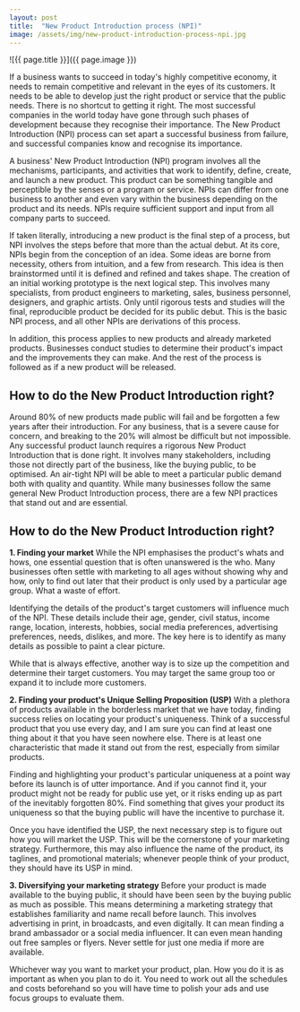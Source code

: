 ```yaml
---
layout: post
title:  "New Product Introduction process (NPI)"
image: /assets/img/new-product-introduction-process-npi.jpg
---
```


![{{ page.title }}]({{ page.image }})

If a business wants to succeed in today's highly competitive economy, it needs to remain competitive and relevant in the eyes of its customers. It needs to be able to develop just the right product or service that the public needs. There is no shortcut to getting it right. The most successful companies in the world today have gone through such phases of development because they recognise their importance. The New Product Introduction (NPI) process can set apart a successful business from failure, and successful companies know and recognise its importance.

A business' New Product Introduction (NPI) program involves all the mechanisms, participants, and activities that work to identify, define, create, and launch a new product. This product can be something tangible and perceptible by the senses or a program or service. NPIs can differ from one business to another and even vary within the business depending on the product and its needs. NPIs require sufficient support and input from all company parts to succeed.

If taken literally, introducing a new product is the final step of a process, but NPI involves the steps before that more than the actual debut. At its core, NPIs begin from the conception of an idea. Some ideas are borne from necessity, others from intuition, and a few from research. This idea is then brainstormed until it is defined and refined and takes shape. The creation of an initial working prototype is the next logical step. This involves many specialists, from product engineers to marketing, sales, business personnel, designers, and graphic artists. Only until rigorous tests and studies will the final, reproducible product be decided for its public debut. This is the basic NPI process, and all other NPIs are derivations of this process.

In addition, this process applies to new products and already marketed products. Businesses conduct studies to determine their product's impact and the improvements they can make. And the rest of the process is followed as if a new product will be released.

## How to do the New Product Introduction right?
Around 80% of new products made public will fail and be forgotten a few years after their introduction. For any business, that is a severe cause for concern, and breaking to the 20% will almost be difficult but not impossible. Any successful product launch requires a rigorous New Product Introduction that is done right. It involves many stakeholders, including those not directly part of the business, like the buying public, to be optimised. An air-tight NPI will be able to meet a particular public demand both with quality and quantity. While many businesses follow the same general New Product Introduction process, there are a few NPI practices that stand out and are essential.

## How to do the New Product Introduction right?

 **1. Finding your market**
While the NPI emphasises the product's whats and hows, one essential question that is often unanswered is the who. Many businesses often settle with marketing to all ages without showing why and how, only to find out later that their product is only used by a particular age group. What a waste of effort.

Identifying the details of the product's target customers will influence much of the NPI. These details include their age, gender, civil status, income range, location, interests, hobbies, social media preferences, advertising preferences, needs, dislikes, and more. The key here is to identify as many details as possible to paint a clear picture.

While that is always effective, another way is to size up the competition and determine their target customers. You may target the same group too or expand it to include more customers.

 **2. Finding your product's Unique Selling Proposition (USP)**
With a plethora of products available in the borderless market that we have today, finding success relies on locating your product's uniqueness. Think of a successful product that you use every day, and I am sure you can find at least one thing about it that you have seen nowhere else. There is at least one characteristic that made it stand out from the rest, especially from similar products.

Finding and highlighting your product's particular uniqueness at a point way before its launch is of utter importance. And if you cannot find it, your product might not be ready for public use yet, or it risks ending up as part of the inevitably forgotten 80%. Find something that gives your product its uniqueness so that the buying public will have the incentive to purchase it.

Once you have identified the USP, the next necessary step is to figure out how you will market the USP. This will be the cornerstone of your marketing strategy. Furthermore, this may also influence the name of the product, its taglines, and promotional materials; whenever people think of your product, they should have its USP in mind.

 **3. Diversifying your marketing strategy**
Before your product is made available to the buying public, it should have been seen by the buying public as much as possible. This means determining a marketing strategy that establishes familiarity and name recall before launch. This involves advertising in print, in broadcasts, and even digitally. It can mean finding a brand ambassador or a social media influencer. It can even mean handing out free samples or flyers. Never settle for just one media if more are available.

Whichever way you want to market your product, plan. How you do it is as important as when you plan to do it. You need to work out all the schedules and costs beforehand so you will have time to polish your ads and use focus groups to evaluate them.
